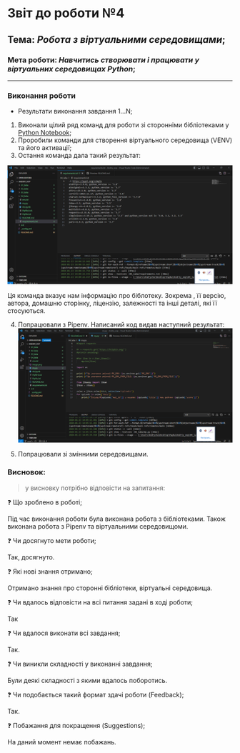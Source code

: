 # Звіт до роботи №4
## Тема: _Робота з віртуальними середовищами_;
### Мета роботи: _Навчитись створювати і працювати у віртуальних середовищах Python_;
---
### Виконання роботи
- Результати виконання завдання 1...N;
1. Виконали цілий ряд команд для роботи зі сторонніми бібліотеками у [Python Notebook](nb.ipynb);
2. Проробили команди  для створення віртуального середовища (VENV) та його активації;
3. Остання команда дала такий результат:

![Alt text](image.png)

Ця команда вказує нам інформацію про біблотеку. Зокрема , її версію, автора, домашню сторінку, ліцензію, залежності та інші деталі, які її стосуються. 

4. Попрацювали з Pipenv. Написаний код видав наступний результат:
![Alt text](image-1.png)

5. Попрацювали зі змінними середовищами.

### Висновок:
>у висновку потрібно відповісти на запитання:

❓ Що зроблено в роботі;

Під час виконання роботи була виконана робота з бібліотеками. Також виконана робота з Pipenv та віртуальними середовищоми.

❓ Чи досягнуто мети роботи;

Так, досягнуто.

❓ Які нові знання отримано;

Отримано знання про сторонні бібліотеки, віртуальні середовища.

❓ Чи вдалось відповісти на всі питання задані в ході роботи;

Так

❓ Чи вдалося виконати всі завдання;

Так.

❓ Чи виникли складності у виконанні завдання;

Були деякі складності з якими вдалось поборотись.

❓ Чи подобається такий формат здачі роботи (Feedback);

Так.

❓ Побажання для покращення (Suggestions);

На даний момент немає побажань.